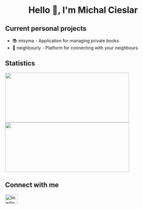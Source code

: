 <h1 align="center">Hello 👋, I'm Michal Cieslar</h1>

<h2>Current personal projects</h2>
<ul>
  <li>📚 misyma - Application for managing private books</li>
  <li>🏡 neighbourly - Platform for connecting with your neighbours</li>
</ul>

<h2>Statistics</h2>

<p align = "left">
  <img src = "https://github-readme-streak-stats.herokuapp.com?user=cieslarmichal&theme=dark&hide_border=false" width = 400 height=160>
  <img src = "https://github-readme-stats.vercel.app/api?username=cieslarmichal&show_icons=true&theme=dark" width = 400 height=160>
</p>

<h2>Connect with me</h2>
<a href="https://www.linkedin.com/in/cieslarmichal" target="blank">
  <img align="center" src="https://raw.githubusercontent.com/rahuldkjain/github-profile-readme-generator/master/src/images/icons/Social/linked-in-alt.svg" alt="linedin" height="30" width="40" />
</a>
